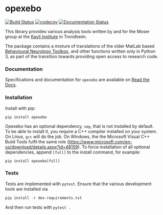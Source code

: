 # opexebo

[![Build Status](https://travis-ci.com/kavli-ntnu/opexebo.svg?branch=master&status=passed)](https://travis-ci.com/kavli-ntnu/opexebo)
[![codecov](https://codecov.io/gh/kavli-ntnu/opexebo/branch/master/graph/badge.svg)](https://codecov.io/gh/kavli-ntnu/opexebo)
[![Documentation Status](https://readthedocs.org/projects/opexebo/badge/?version=latest)](https://opexebo.readthedocs.io/en/latest/?badge=latest)

This library provides various analysis tools written by and for the Moser group  at the [Kavli Institute](https://www.ntnu.edu/kavli) in Trondheim. 

The package contains a mixture of translations of the older MatLab based [Behavioural Neurology Toolbox](https://bitbucket.org/cnc-ntnu/bnt), and other functions written only in Python 3, as part of the transition towards providing open access to research code. 


### Documentation

Specifications and documentation for `opexebo` are available on [Read the Docs](https://opexebo.readthedocs.io/en/latest/).


### Installation

Install with pip:

```
pip install opexebo
```

Opexebo has an optional dependency, `sep`, that is not installed by default. To be able to install it, you require a C++ compiler installed on your system. On Linux, `gcc` will do the job. On Windows, the the Microsoft Visual C++ Build Tools fulfil the same role (https://www.microsoft.com/en-us/download/details.aspx?id=48159). To force installation of all optional dependencies, append `[full]` to the install command, for example:

    pip install opexebo[full]

### Tests

Tests are implemented with `pytest`. Ensure that the various development tools are installed via 
```python
pip install -r dev-requirements.txt
```
And then run tests with `pytest .`
